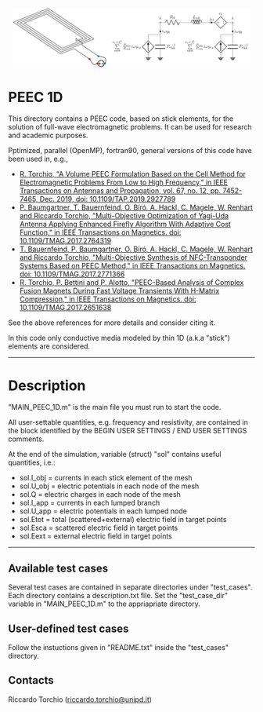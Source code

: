 <p align="center">
	<img src="image2.png" width="486.4">
</p>

# PEEC 1D 

This directory contains a PEEC code, based on stick elements, for the solution of full-wave electromagnetic problems.
It can be used for research and academic purposes.

Pptimized, parallel (OpenMP), fortran90, general versions of this code have been used in, e.g.,

* [R. Torchio, "A Volume PEEC Formulation Based on the Cell Method for Electromagnetic Problems From Low to High Frequency," in IEEE Transactions on Antennas and Propagation, vol. 67, no. 12, pp. 7452-7465, Dec. 2019, doi: 10.1109/TAP.2019.2927789](https://ieeexplore.ieee.org/document/8764572)
* [P. Baumgartner, T. Bauernfeind, O. Bíró, A. Hackl, C. Magele, W. Renhart and Riccardo Torchio, "Multi-Objective Optimization of Yagi-Uda Antenna Applying Enhanced Firefly Algorithm With Adaptive Cost Function," in IEEE Transactions on Magnetics. doi: 10.1109/TMAG.2017.2764319](http://ieeexplore.ieee.org/stamp/stamp.jsp?tp=&arnumber=8168407&isnumber=4479871)
* [T. Bauernfeind, P. Baumgartner, O. Bíró, A. Hackl, C. Magele, W. Renhart and Riccardo Torchio, "Multi-Objective Synthesis of NFC-Transponder Systems Based on PEEC Method," in IEEE Transactions on Magnetics. doi: 10.1109/TMAG.2017.2771366](http://ieeexplore.ieee.org/stamp/stamp.jsp?tp=&arnumber=8125565&isnumber=4479871)
* [R. Torchio, P. Bettini and P. Alotto, "PEEC-Based Analysis of Complex Fusion Magnets During Fast Voltage Transients With H-Matrix Compression," in IEEE Transactions on Magnetics. doi: 10.1109/TMAG.2017.2651638](http://ieeexplore.ieee.org/stamp/stamp.jsp?tp=&arnumber=7814211&isnumber=7934107)

See the above references for more details and consider citing it.

In this code only conductive media modeled by thin 1D (a.k.a "stick") elements are considered.

-------------------------------------------------------------------

# Description
 
"MAIN_PEEC_1D.m" is the main file you must run to start the code.                      
                                                                                                        
All user-settable quantities, e.g. frequency and resistivity, are contained in the block identified by the 
BEGIN USER SETTINGS / END USER SETTINGS comments.

At the end of the simulation, variable (struct) "sol" contains useful quantities, i.e.:
* sol.I_obj = currents in each stick element of the mesh
* sol.U_obj = electric potentials in each node of the mesh
* sol.Q = electric charges in each node of the mesh
* sol.I_app = currents in each lumped branch
* sol.U_app = electric potentials in each lumped node
* sol.Etot   = total (scattered+external) electric field in target points 
* sol.Esca   = scattered electric field in target points 
* sol.Eext   = external electric field in target points 
-------------------------------------------------------------------

Available test cases
--------------------
Several test cases are contained in separate directories under "test_cases". Each directory contains a description.txt file.
Set the "test_case_dir" variable in "MAIN_PEEC_1D.m" to the appriapriate directory.

User-defined test cases
-----------------------
Follow the instuctions given in "README.txt" inside the "test_cases" directory.

Contacts
-----------------------
Riccardo Torchio (riccardo.torchio@unipd.it)
